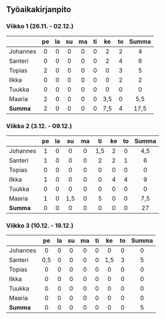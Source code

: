 ## Työaikakirjanpito  
### Viikko 1 (26.11. - 02.12.)  
|         |pe|la|su|ma|ti|ke|to|**Summa**|
|---------|:----:|:----:|:----:|:----:|:----:|:----:|:----:|:-------:|
| Johannes | 0    | 0    | 0    | 0    | 0    | 2    | 2    |    4   |
| Santeri  | 0    | 0    | 0    | 0    | 0    | 2    | 4    |    6   |
| Topias   | 2    | 0    | 0    | 0    | 0    | 0    | 3    |    5   |
| Ilkka    | 0    | 0    | 0    | 0    | 0    | 0    | 2    |    2   |
| Tuukka   | 0    | 0    | 0    | 0    | 0    | 0    | 0    |    0   |
| Maaria   | 2    | 0    | 0    | 0    | 0    | 3,5  | 0    |   5,5  |
|**Summa**| 2     | 0    | 0    | 0    | 0    | 7,5  | 4    |   17,5 |

### Viikko 2 (3.12. - 09.12.)  
|         |pe|la|su|ma|ti|ke|to|**Summa**|
|---------|:----:|:----:|:----:|:----:|:----:|:----:|:----:|:-------:|
| Johannes | 1    | 0    | 0    | 0    | 1,5    | 2    | 0  |   4,5  |
| Santeri  | 1    | 0    | 0    | 0    | 2    | 2    | 1    |    6   |
| Topias   | 0    | 0    | 0    | 0    | 0    | 0    | 0    |    0   |
| Ilkka    | 1    | 0    | 0    | 0    | 0    | 4    | 4    |    9   |
| Tuukka   | 0    | 0    | 0    | 0    | 0    | 0    | 0    |    0   |
| Maaria   | 1    | 0    | 1,5  | 0    | 5    | 0    | 0    |   7,5  |
|**Summa** | 0    | 0    | 0    | 0    | 0    | 0    | 0    |   27   |
### Viikko 3 (10.12. - 19.12.)  
|         |pe|la|su|ma|ti|ke|to|**Summa**|
|---------|:----:|:----:|:----:|:----:|:----:|:----:|:----:|:-------:|
| Johannes | 0    | 0    | 0    | 0    | 0    | 0    | 0    |    0   |
| Santeri  | 0,5  | 0    | 0    | 0    | 0    | 1,5  | 3    |    5   |
| Topias   | 0    | 0    | 0    | 0    | 0    | 0    | 0    |    0   |
| Ilkka    | 0    | 0    | 0    | 0    | 0    | 0    | 0    |    0   |
| Tuukka   | 0    | 0    | 0    | 0    | 0    | 0    | 0    |    0   |
| Maaria   | 0    | 0    | 0    | 0    | 0    | 0    | 0    |    0   |
|**Summa** | 0    | 0    | 0    | 0    | 0    | 0    | 0    |    5   |
